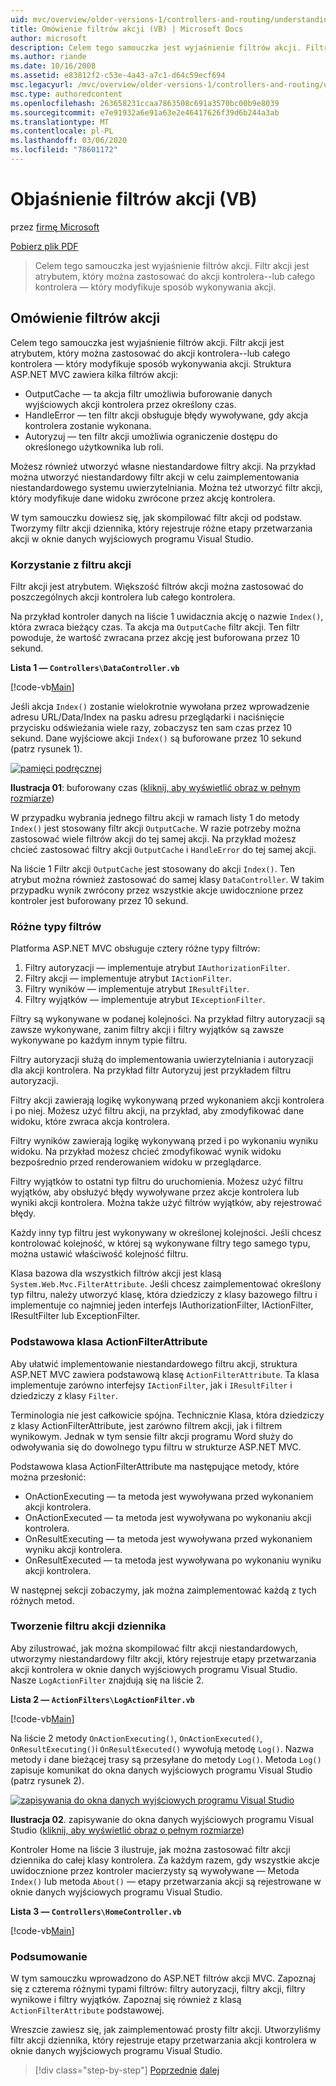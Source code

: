 ```yaml
---
uid: mvc/overview/older-versions-1/controllers-and-routing/understanding-action-filters-vb
title: Omówienie filtrów akcji (VB) | Microsoft Docs
author: microsoft
description: Celem tego samouczka jest wyjaśnienie filtrów akcji. Filtr akcji jest atrybutem, który można zastosować do akcji kontrolera — lub całego kontrolera...
ms.author: riande
ms.date: 10/16/2008
ms.assetid: e83812f2-c53e-4a43-a7c1-d64c59ecf694
msc.legacyurl: /mvc/overview/older-versions-1/controllers-and-routing/understanding-action-filters-vb
msc.type: authoredcontent
ms.openlocfilehash: 263658231ccaa7863508c691a3570bc00b9e8039
ms.sourcegitcommit: e7e91932a6e91a63e2e46417626f39d6b244a3ab
ms.translationtype: MT
ms.contentlocale: pl-PL
ms.lasthandoff: 03/06/2020
ms.locfileid: "78601172"
---
```

# <a name="understanding-action-filters-vb"></a>Objaśnienie filtrów akcji (VB)

przez [firmę Microsoft](https://github.com/microsoft)

[Pobierz plik PDF](https://download.microsoft.com/download/e/f/3/ef3f2ff6-7424-48f7-bdaa-180ef64c3490/ASPNET_MVC_Tutorial_14_VB.pdf)

> Celem tego samouczka jest wyjaśnienie filtrów akcji. Filtr akcji jest atrybutem, który można zastosować do akcji kontrolera--lub całego kontrolera — który modyfikuje sposób wykonywania akcji.

## <a name="understanding-action-filters"></a>Omówienie filtrów akcji

Celem tego samouczka jest wyjaśnienie filtrów akcji. Filtr akcji jest atrybutem, który można zastosować do akcji kontrolera--lub całego kontrolera — który modyfikuje sposób wykonywania akcji. Struktura ASP.NET MVC zawiera kilka filtrów akcji:

- OutputCache — ta akcja filtr umożliwia buforowanie danych wyjściowych akcji kontrolera przez określony czas.
- HandleError — ten filtr akcji obsługuje błędy wywoływane, gdy akcja kontrolera zostanie wykonana.
- Autoryzuj — ten filtr akcji umożliwia ograniczenie dostępu do określonego użytkownika lub roli.

Możesz również utworzyć własne niestandardowe filtry akcji. Na przykład można utworzyć niestandardowy filtr akcji w celu zaimplementowania niestandardowego systemu uwierzytelniania. Można też utworzyć filtr akcji, który modyfikuje dane widoku zwrócone przez akcję kontrolera.

W tym samouczku dowiesz się, jak skompilować filtr akcji od podstaw. Tworzymy filtr akcji dziennika, który rejestruje różne etapy przetwarzania akcji w oknie danych wyjściowych programu Visual Studio.

### <a name="using-an-action-filter"></a>Korzystanie z filtru akcji

Filtr akcji jest atrybutem. Większość filtrów akcji można zastosować do poszczególnych akcji kontrolera lub całego kontrolera.

Na przykład kontroler danych na liście 1 uwidacznia akcję o nazwie `Index()`, która zwraca bieżący czas. Ta akcja ma `OutputCache` filtr akcji. Ten filtr powoduje, że wartość zwracana przez akcję jest buforowana przez 10 sekund.

**Lista 1 — `Controllers\DataController.vb`**

[!code-vb[Main](understanding-action-filters-vb/samples/sample1.vb)]

Jeśli akcja `Index()` zostanie wielokrotnie wywołana przez wprowadzenie adresu URL/Data/Index na pasku adresu przeglądarki i naciśnięcie przycisku odświeżania wiele razy, zobaczysz ten sam czas przez 10 sekund. Dane wyjściowe akcji `Index()` są buforowane przez 10 sekund (patrz rysunek 1).

[![pamięci podręcznej](understanding-action-filters-vb/_static/image2.png)](understanding-action-filters-vb/_static/image1.png)

**Ilustracja 01**: buforowany czas ([kliknij, aby wyświetlić obraz w pełnym rozmiarze](understanding-action-filters-vb/_static/image3.png))

W przypadku wybrania jednego filtru akcji w ramach listy 1 do metody `Index()` jest stosowany filtr akcji `OutputCache`. W razie potrzeby można zastosować wiele filtrów akcji do tej samej akcji. Na przykład możesz chcieć zastosować filtry akcji `OutputCache` i `HandleError` do tej samej akcji.

Na liście 1 Filtr akcji `OutputCache` jest stosowany do akcji `Index()`. Ten atrybut można również zastosować do samej klasy `DataController`. W takim przypadku wynik zwrócony przez wszystkie akcje uwidocznione przez kontroler jest buforowany przez 10 sekund.

### <a name="the-different-types-of-filters"></a>Różne typy filtrów

Platforma ASP.NET MVC obsługuje cztery różne typy filtrów:

1. Filtry autoryzacji — implementuje atrybut `IAuthorizationFilter`.
2. Filtry akcji — implementuje atrybut `IActionFilter`.
3. Filtry wyników — implementuje atrybut `IResultFilter`.
4. Filtry wyjątków — implementuje atrybut `IExceptionFilter`.

Filtry są wykonywane w podanej kolejności. Na przykład filtry autoryzacji są zawsze wykonywane, zanim filtry akcji i filtry wyjątków są zawsze wykonywane po każdym innym typie filtru.

Filtry autoryzacji służą do implementowania uwierzytelniania i autoryzacji dla akcji kontrolera. Na przykład filtr Autoryzuj jest przykładem filtru autoryzacji.

Filtry akcji zawierają logikę wykonywaną przed wykonaniem akcji kontrolera i po niej. Możesz użyć filtru akcji, na przykład, aby zmodyfikować dane widoku, które zwraca akcja kontrolera.

Filtry wyników zawierają logikę wykonywaną przed i po wykonaniu wyniku widoku. Na przykład możesz chcieć zmodyfikować wynik widoku bezpośrednio przed renderowaniem widoku w przeglądarce.

Filtry wyjątków to ostatni typ filtru do uruchomienia. Możesz użyć filtru wyjątków, aby obsłużyć błędy wywoływane przez akcje kontrolera lub wyniki akcji kontrolera. Można także użyć filtrów wyjątków, aby rejestrować błędy.

Każdy inny typ filtru jest wykonywany w określonej kolejności. Jeśli chcesz kontrolować kolejność, w której są wykonywane filtry tego samego typu, można ustawić właściwość kolejność filtru.

Klasa bazowa dla wszystkich filtrów akcji jest klasą `System.Web.Mvc.FilterAttribute`. Jeśli chcesz zaimplementować określony typ filtru, należy utworzyć klasę, która dziedziczy z klasy bazowego filtru i implementuje co najmniej jeden interfejs IAuthorizationFilter, IActionFilter, IResultFilter lub ExceptionFilter.

### <a name="the-base-actionfilterattribute-class"></a>Podstawowa klasa ActionFilterAttribute

Aby ułatwić implementowanie niestandardowego filtru akcji, struktura ASP.NET MVC zawiera podstawową klasę `ActionFilterAttribute`. Ta klasa implementuje zarówno interfejsy `IActionFilter`, jak i `IResultFilter` i dziedziczy z klasy `Filter`.

Terminologia nie jest całkowicie spójna. Technicznie Klasa, która dziedziczy z klasy ActionFilterAttribute, jest zarówno filtrem akcji, jak i filtrem wynikowym. Jednak w tym sensie filtr akcji programu Word służy do odwoływania się do dowolnego typu filtru w strukturze ASP.NET MVC.

Podstawowa klasa ActionFilterAttribute ma następujące metody, które można przesłonić:

- OnActionExecuting — ta metoda jest wywoływana przed wykonaniem akcji kontrolera.
- OnActionExecuted — ta metoda jest wywoływana po wykonaniu akcji kontrolera.
- OnResultExecuting — ta metoda jest wywoływana przed wykonaniem wyniku akcji kontrolera.
- OnResultExecuted — ta metoda jest wywoływana po wykonaniu wyniku akcji kontrolera.

W następnej sekcji zobaczymy, jak można zaimplementować każdą z tych różnych metod.

### <a name="creating-a-log-action-filter"></a>Tworzenie filtru akcji dziennika

Aby zilustrować, jak można skompilować filtr akcji niestandardowych, utworzymy niestandardowy filtr akcji, który rejestruje etapy przetwarzania akcji kontrolera w oknie danych wyjściowych programu Visual Studio. Nasze `LogActionFilter` znajdują się na liście 2.

**Lista 2 — `ActionFilters\LogActionFilter.vb`**

[!code-vb[Main](understanding-action-filters-vb/samples/sample2.vb)]

Na liście 2 metody `OnActionExecuting()`, `OnActionExecuted()`, `OnResultExecuting()`i `OnResultExecuted()` wywołują metodę `Log()`. Nazwa metody i dane bieżącej trasy są przesyłane do metody `Log()`. Metoda `Log()` zapisuje komunikat do okna danych wyjściowych programu Visual Studio (patrz rysunek 2).

[![zapisywania do okna danych wyjściowych programu Visual Studio](understanding-action-filters-vb/_static/image5.png)](understanding-action-filters-vb/_static/image4.png)

**Ilustracja 02**. zapisywanie do okna danych wyjściowych programu Visual Studio ([kliknij, aby wyświetlić obraz o pełnym rozmiarze](understanding-action-filters-vb/_static/image6.png))

Kontroler Home na liście 3 ilustruje, jak można zastosować filtr akcji dziennika do całej klasy kontrolera. Za każdym razem, gdy wszystkie akcje uwidocznione przez kontroler macierzysty są wywoływane — Metoda `Index()` lub metoda `About()` — etapy przetwarzania akcji są rejestrowane w oknie danych wyjściowych programu Visual Studio.

**Lista 3 — `Controllers\HomeController.vb`**

[!code-vb[Main](understanding-action-filters-vb/samples/sample3.vb)]

### <a name="summary"></a>Podsumowanie

W tym samouczku wprowadzono do ASP.NET filtrów akcji MVC. Zapoznaj się z czterema różnymi typami filtrów: filtry autoryzacji, filtry akcji, filtry wynikowe i filtry wyjątków. Zapoznaj się również z klasą `ActionFilterAttribute` podstawowej.

Wreszcie zawiesz się, jak zaimplementować prosty filtr akcji. Utworzyliśmy filtr akcji dziennika, który rejestruje etapy przetwarzania akcji kontrolera w oknie danych wyjściowych programu Visual Studio.

> [!div class="step-by-step"]
> [Poprzednie](asp-net-mvc-routing-overview-vb.md)
> [dalej](improving-performance-with-output-caching-vb.md)
